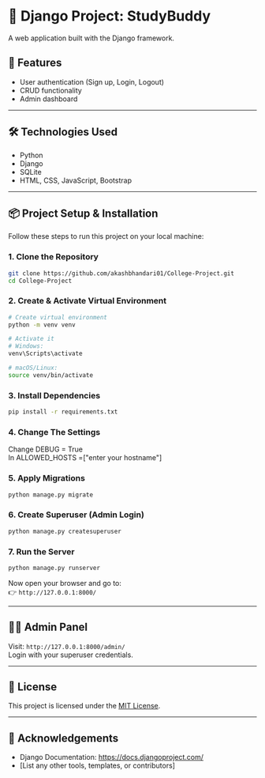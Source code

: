 # 📘 Django Project: StudyBuddy

A web application built with the Django framework.

## 🚀 Features

- User authentication (Sign up, Login, Logout)
- CRUD functionality
- Admin dashboard

---

## 🛠️ Technologies Used

- Python
- Django
- SQLite 
- HTML, CSS, JavaScript, Bootstrap

---

## 📦 Project Setup & Installation

Follow these steps to run this project on your local machine:

### 1. Clone the Repository

```bash
git clone https://github.com/akashbhandari01/College-Project.git
cd College-Project
```

### 2. Create & Activate Virtual Environment

```bash
# Create virtual environment
python -m venv venv

# Activate it
# Windows:
venv\Scripts\activate

# macOS/Linux:
source venv/bin/activate
```

### 3. Install Dependencies

```bash
pip install -r requirements.txt
```

### 4. Change The Settings

Change DEBUG = True
<br>
In ALLOWED_HOSTS =["enter your hostname"]

### 5. Apply Migrations

```bash
python manage.py migrate
```

### 6. Create Superuser (Admin Login)

```bash
python manage.py createsuperuser
```

### 7. Run the Server

```bash
python manage.py runserver
```

Now open your browser and go to:  
👉 `http://127.0.0.1:8000/`

---

## 👨‍💻 Admin Panel

Visit: `http://127.0.0.1:8000/admin/`  
Login with your superuser credentials.

---

## 📄 License

This project is licensed under the [MIT License](LICENSE).

---

## 🙌 Acknowledgements

- Django Documentation: https://docs.djangoproject.com/
- [List any other tools, templates, or contributors]
